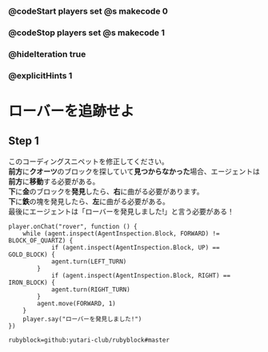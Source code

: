 ### @codeStart players set @s makecode 0
### @codeStop players set @s makecode 1

### @hideIteration true 
### @explicitHints 1


# ローバーを追跡せよ 
<!-- # Track Down the Rover  -->

## Step 1
このコーディングスニペットを修正してください。<br>
**前方**に**クオーツ**のブロックを探していて**見つからなかった**場合、エージェントは**前方**に**移動**する必要がある。<br>
**下**に**金**のブロックを**発見**したら、**右**に曲がる必要があります。<br>
**下**に**鉄**の塊を発見したら、**左**に曲がる必要がある。<br>
最後にエージェントは「ローバーを発見しました!」と言う必要がある！
<!-- Fix this coding snippet. Here is the objective: while **inspecting forward** for a block of **quartz** and **not** finding it, the Agent needs to **move forward**. If it **detects** a **gold** block **down**, it needs to **turn right**. If it detects a **block of iron down**, it needs to **turn left**. In the end the Agent needs to say, "Found the rover!" -->

```template
player.onChat("rover", function () {
    while (agent.inspect(AgentInspection.Block, FORWARD) != BLOCK_OF_QUARTZ) {
            if (agent.inspect(AgentInspection.Block, UP) == GOLD_BLOCK) {
            agent.turn(LEFT_TURN)
        }
            if (agent.inspect(AgentInspection.Block, RIGHT) == IRON_BLOCK) {
            agent.turn(RIGHT_TURN)
        }
        agent.move(FORWARD, 1)
    }
    player.say("ローバーを発見しました!")
})
```
```package
rubyblock=github:yutari-club/rubyblock#master
```
